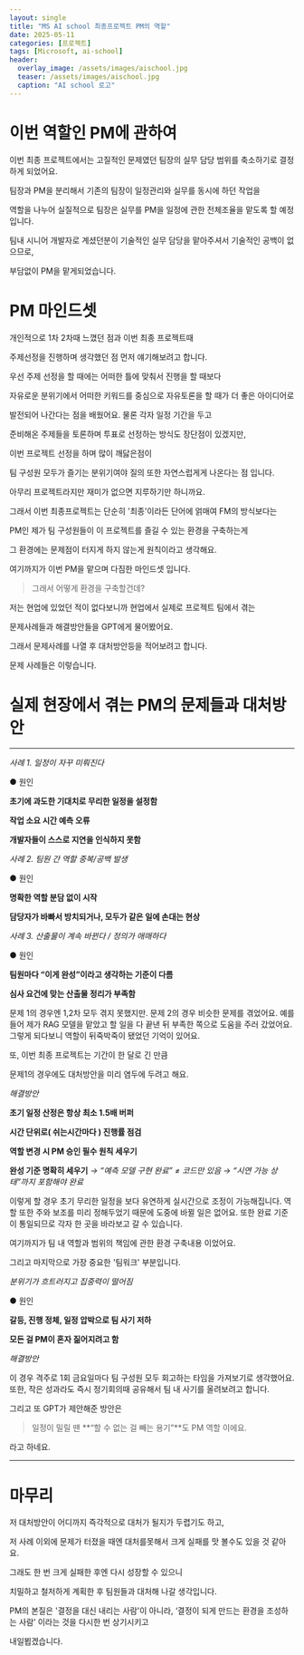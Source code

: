 ```yaml
---
layout: single
title: "MS AI school 최종프로젝트 PM의 역할"
date: 2025-05-11
categories: [프로젝트]
tags: [Microsoft, ai-school]
header:
  overlay_image: /assets/images/aischool.jpg
  teaser: /assets/images/aischool.jpg
  caption: "AI school 로고"
---
```


<style>
/* ─── 썸네일 크기 조절 ───────────────────────────── */
.page__hero--overlay {
  height: 200px !important;           /* 원하는 높이(px)로 조절 */
  background-size: contain !important;/* 이미지 비율 유지하면서 축소 */
  background-position: center center;
}
</style>

# 이번 역할인 PM에 관하여

이번 최종 프로젝트에서는 고질적인 문제였던 팀장의 실무 담당 범위를 축소하기로 결정하게 되었어요.

팀장과 PM을 분리해서 기존의 팀장이 일정관리와 실무를 동시에 하던 작업을

역할을 나누어 실질적으로 팀장은 실무를 PM을 일정에 관한 전체조율을 맡도록 할 예정입니다.

팀내 시니어 개발자로 계셨던분이 기술적인 실무 담당을 맡아주셔서 기술적인 공백이 없으므로,

부담없이 PM을 맡게되었습니다.

# PM 마인드셋

개인적으로 1차 2차때 느꼈던 점과 이번 최종 프로젝트때

주제선정을 진행하며 생각했던 점 먼저 얘기해보려고 합니다.

우선 주제 선정을 할 때에는 어떠한 틀에 맞춰서 진행을 할 때보다

자유로운 분위기에서 어떠한 키워드를 중심으로 자유토론을 할 때가 더 좋은 아이디어로

발전되어 나간다는 점을 배웠어요. 물론 각자 일정 기간을 두고

준비해온 주제들을 토론하며 투표로 선정하는 방식도 장단점이 있겠지만,

이번 프로젝트 선정을 하며 많이 깨닳은점이

팀 구성원 모두가 즐기는 분위기여야 질의 또한 자연스럽게게 나온다는 점 입니다.

아무리 프로젝트라지만 재미가 없으면 지루하기만 하니까요.

그래서 이번 최종프로젝트는 단순히 '최종'이라든 단어에 얽매여 FM의 방식보다는

PM인 제가 팀 구성원들이 이 프로젝트를 즐길 수 있는 환경을 구축하는게

그 환경에는 문제점이 터지게 하지 않는게 원칙이라고 생각해요.

여기까지가 이번 PM을 맡으며 다짐한 마인드셋 입니다.

> 그래서 어떻게 환경을 구축할건데?

저는 현업에 있었던 적이 없다보니까 현업에서 실제로 프로젝트 팀에서 겪는

문제사례들과 해결방안들을 GPT에게 물어봤어요.

그래서 문제사례를 나열 후 대처방안등을 적어보려고 합니다.

문제 사례들은 이렇습니다.

# 실제 현장에서 겪는 PM의 문제들과 대처방안

---

_사례 1. 일정이 자꾸 미뤄진다_

● 원인

**초기에 과도한 기대치로 무리한 일정을 설정함**

**작업 소요 시간 예측 오류**

**개발자들이 스스로 지연을 인식하지 못함**

_사례 2. 팀원 간 역할 중복/공백 발생_

● 원인

**명확한 역할 분담 없이 시작**

**담당자가 바빠서 방치되거나, 모두가 같은 일에 손대는 현상**

_사례 3. 산출물이 계속 바뀐다 / 정의가 애매하다_

● 원인

**팀원마다 “이게 완성”이라고 생각하는 기준이 다름**

**심사 요건에 맞는 산출물 정리가 부족함**

문제 1의 경우엔 1,2차 모두 겪지 못했지만.
문제 2의 경우 비슷한 문제를 겪었어요. 예를들어
제가 RAG 모델을 맡았고 할 일을 다 끝낸 뒤 부족한 쪽으로 도움을 주러 갔었어요.
그렇게 되다보니 역할이 뒤죽박죽이 됐었던 기억이 있어요.

또, 이번 최종 프로젝트는 기간이 한 달로 긴 만큼

문제1의 경우에도 대처방안을 미리 염두에 두려고 해요.

_해결방안_

**초기 일정 산정은 항상 최소 1.5배 버퍼**

**시간 단위로( 쉬는시간마다 ) 진행률 점검**

**역할 변경 시 PM 승인 필수 원칙 세우기**

**완성 기준 명확히 세우기**
_→ “예측 모델 구현 완료” ≠ 코드만 있음 → “시연 가능 상태”까지 포함해야 완료_

이렇게 할 경우 초기 무리한 일정을 보다 유연하게 실시간으로 조정이 가능해집니다.
역할 또한 주와 보조를 미리 정해두었기 때문에 도중에 바뀔 일은 없어요.
또한 완료 기준이 통일되므로 각자 한 곳을 바라보고 갈 수 있습니다.

여기까지가 팀 내 역할과 범위의 책임에 관한 환경 구축내용 이었어요.

그리고 마지막으로 가장 중요한 '팀워크' 부분입니다.

_분위기가 흐트러지고 집중력이 떨어짐_

● 원인

**갈등, 진행 정체, 일정 압박으로 팀 사기 저하**

**모든 걸 PM이 혼자 짊어지려고 함**

_해결방안_

이 경우 격주로 1회 금요일마다 팀 구성원 모두 회고하는 타임을 가져보기로 생각했어요.
또한, 작은 성과라도 즉시 정기회의때 공유해서 팀 내 사기를 올려보려고 합니다.

그리고 또 GPT가 제안해준 방안은

> 일정이 밀릴 땐 **“할 수 없는 걸 빼는 용기”**도 PM 역할 이에요.

라고 하네요.

---

# 마무리

저 대처방안이 어디까지 즉각적으로 대처가 될지가 두렵기도 하고,

저 사례 이외에 문제가 터졌을 때엔 대처를못해서 크게 실패를 맛 볼수도 있을 것 같아요.

그래도 한 번 크게 실패한 후엔 다시 성장할 수 있으니

치밀하고 철저하게 계획한 후 팀원들과 대처해 나갈 생각입니다.

PM의 본질은 '결정을 대신 내리는 사람'이 아니라,
‘결정이 되게 만드는 환경을 조성하는 사람’ 이라는 것을 다시한 번 상기시키고

내일뵙겠습니다.
